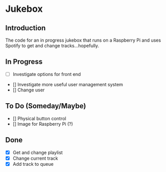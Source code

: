 # Jukebox

## Introduction
The code for an in progress jukebox that runs on a Raspberry Pi and uses Spotify to get and change tracks...hopefully. 

## In Progress
- [ ] Investigate options for front end
- [] Investigate more useful user management system
- [] Change user

## To Do (Someday/Maybe)
- [] Physical button control
- [] Image for Raspberry Pi (?)

## Done
- [X] Get and change playlist
- [X] Change current track
- [X] Add track to queue
